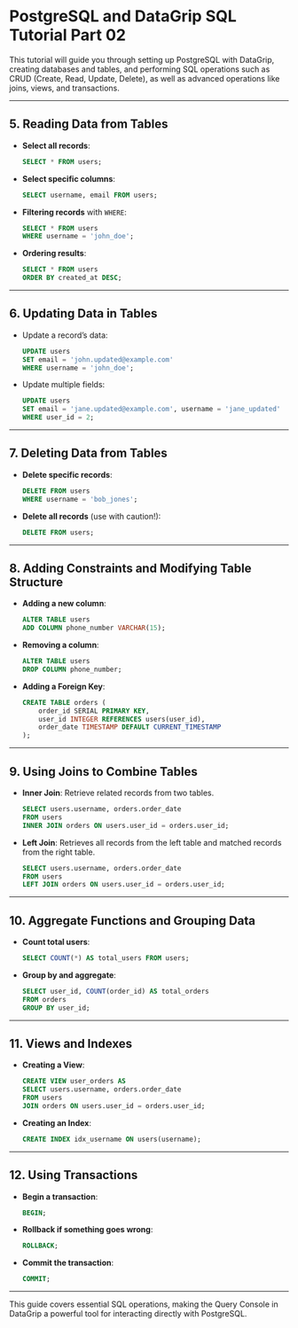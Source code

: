 
# PostgreSQL and DataGrip SQL Tutorial Part 02

This tutorial will guide you through setting up PostgreSQL with DataGrip, creating databases and tables, and performing SQL operations such as CRUD (Create, Read, Update, Delete), as well as advanced operations like joins, views, and transactions.

---

## 5. Reading Data from Tables

- **Select all records**:

  ```sql
  SELECT * FROM users;
  ```

- **Select specific columns**:

  ```sql
  SELECT username, email FROM users;
  ```

- **Filtering records** with `WHERE`:

  ```sql
  SELECT * FROM users 
  WHERE username = 'john_doe';
  ```

- **Ordering results**:

  ```sql
  SELECT * FROM users 
  ORDER BY created_at DESC;
  ```

---

## 6. Updating Data in Tables

- Update a record’s data:

  ```sql
  UPDATE users 
  SET email = 'john.updated@example.com' 
  WHERE username = 'john_doe';
  ```

- Update multiple fields:

  ```sql
  UPDATE users 
  SET email = 'jane.updated@example.com', username = 'jane_updated' 
  WHERE user_id = 2;
  ```

---

## 7. Deleting Data from Tables

- **Delete specific records**:

  ```sql
  DELETE FROM users 
  WHERE username = 'bob_jones';
  ```

- **Delete all records** (use with caution!):

  ```sql
  DELETE FROM users;
  ```

---

## 8. Adding Constraints and Modifying Table Structure

- **Adding a new column**:

  ```sql
  ALTER TABLE users 
  ADD COLUMN phone_number VARCHAR(15);
  ```

- **Removing a column**:

  ```sql
  ALTER TABLE users 
  DROP COLUMN phone_number;
  ```

- **Adding a Foreign Key**:

  ```sql
  CREATE TABLE orders (
      order_id SERIAL PRIMARY KEY,
      user_id INTEGER REFERENCES users(user_id),
      order_date TIMESTAMP DEFAULT CURRENT_TIMESTAMP
  );
  ```

---

## 9. Using Joins to Combine Tables

- **Inner Join**: Retrieve related records from two tables.

  ```sql
  SELECT users.username, orders.order_date 
  FROM users 
  INNER JOIN orders ON users.user_id = orders.user_id;
  ```

- **Left Join**: Retrieves all records from the left table and matched records from the right table.

  ```sql
  SELECT users.username, orders.order_date 
  FROM users 
  LEFT JOIN orders ON users.user_id = orders.user_id;
  ```

---

## 10. Aggregate Functions and Grouping Data

- **Count total users**:

  ```sql
  SELECT COUNT(*) AS total_users FROM users;
  ```

- **Group by and aggregate**:

  ```sql
  SELECT user_id, COUNT(order_id) AS total_orders 
  FROM orders 
  GROUP BY user_id;
  ```

---

## 11. Views and Indexes

- **Creating a View**:

  ```sql
  CREATE VIEW user_orders AS 
  SELECT users.username, orders.order_date 
  FROM users 
  JOIN orders ON users.user_id = orders.user_id;
  ```

- **Creating an Index**:

  ```sql
  CREATE INDEX idx_username ON users(username);
  ```

---

## 12. Using Transactions

- **Begin a transaction**:

  ```sql
  BEGIN;
  ```

- **Rollback if something goes wrong**:

  ```sql
  ROLLBACK;
  ```

- **Commit the transaction**:

  ```sql
  COMMIT;
  ```

---

This guide covers essential SQL operations, making the Query Console in DataGrip a powerful tool for interacting directly with PostgreSQL.
